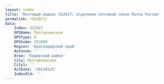 ```yaml
---
layout: index
title: 'Почтовый индекс 352017: отделение почтовой связи Почты России'
permalink: /352017/
data:
    Index: 352017
    OPSName: Полтавченское
    OPSType: О
    OPSSubm: 353699
    Region: 'Краснодарский край'
    Autonom: ''
    Area: 'Кущевский район'
    City: Полтавченское
    City1: ''
    ActDate: '20110125'
    IndexOld: ''
---
```

